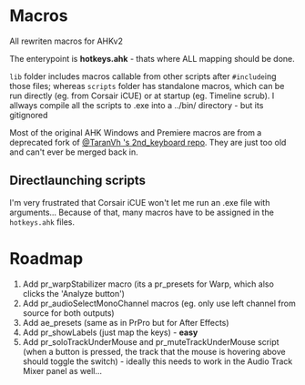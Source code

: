 # Macros

All rewriten macros for AHKv2

The enterypoint is **hotkeys.ahk** - thats where ALL mapping should be done.

`lib` folder includes macros callable from other scripts after `#include`ing those files;
whereas `scripts` folder has standalone macros, which can be run directly (eg. from Corsair iCUE) or at startup (eg. Timeline scrub). I allways compile all the scripts to .exe into a ../bin/ directory - but its gitignored

Most of the original AHK Windows and Premiere macros are from a deprecated fork of [@TaranVh 's 2nd_keyboard repo](https://github.com/TaranVH/2nd-keyboard). They are just too old and can't ever be merged back in.

## Directlaunching scripts
I'm very frustrated that Corsair iCUE won't let me run an .exe file with arguments... Because of that, many macros have to be assigned in the `hotkeys.ahk` files.

# Roadmap
1. Add pr_warpStabilizer macro (its a pr_presets for Warp, which also clicks the 'Analyze button')
2. Add pr_audioSelectMonoChannel macros (eg. only use left channel from source for both outputs)
3. Add ae_presets (same as in PrPro but for After Effects)
4. Add pr_showLabels (just map the keys) - **easy**
5. Add pr_soloTrackUnderMouse and pr_muteTrackUnderMouse script (when a button is pressed, the track that the mouse is hovering above should toggle the switch) - ideally this needs to work in the Audio Track Mixer panel as well...
